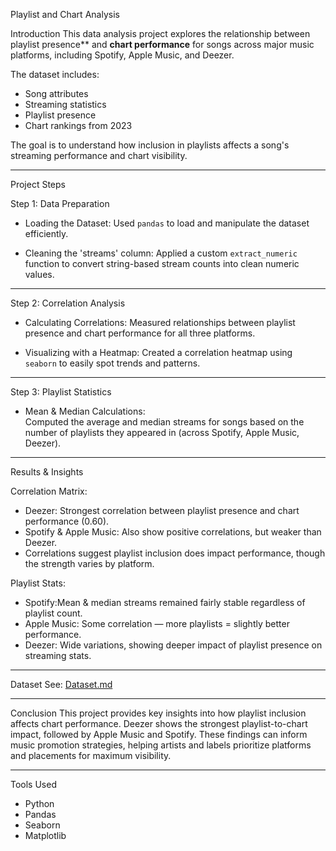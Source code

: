 Playlist and Chart Analysis

Introduction
This data analysis project explores the relationship between playlist presence** and **chart performance** for songs across major music platforms, including Spotify, Apple Music, and Deezer.

The dataset includes:
- Song attributes
- Streaming statistics
- Playlist presence
- Chart rankings from 2023

The goal is to understand how inclusion in playlists affects a song's streaming performance and chart visibility.

---

Project Steps

Step 1: Data Preparation

- Loading the Dataset:
  Used `pandas` to load and manipulate the dataset efficiently.

- Cleaning the 'streams' column: 
  Applied a custom `extract_numeric` function to convert string-based stream counts into clean numeric values.

---

Step 2: Correlation Analysis

- Calculating Correlations: 
  Measured relationships between playlist presence and chart performance for all three platforms.

- Visualizing with a Heatmap:
  Created a correlation heatmap using `seaborn` to easily spot trends and patterns.

---

Step 3: Playlist Statistics

- Mean & Median Calculations:  
  Computed the average and median streams for songs based on the number of playlists they appeared in (across Spotify, Apple Music, Deezer).

---

Results & Insights

Correlation Matrix:
- Deezer: Strongest correlation between playlist presence and chart performance (0.60).
- Spotify & Apple Music: Also show positive correlations, but weaker than Deezer.
- Correlations suggest playlist inclusion does impact performance, though the strength varies by platform.

Playlist Stats:
- Spotify:Mean & median streams remained fairly stable regardless of playlist count.
- Apple Music: Some correlation — more playlists = slightly better performance.
- Deezer: Wide variations, showing deeper impact of playlist presence on streaming stats.

---

Dataset
See: [Dataset.md](./Dataset.md)

---

Conclusion
This project provides key insights into how playlist inclusion affects chart performance. Deezer shows the strongest playlist-to-chart impact, followed by Apple Music and Spotify. These findings can inform music promotion strategies, helping artists and labels prioritize platforms and placements for maximum visibility.

---

 Tools Used
- Python
- Pandas
- Seaborn
- Matplotlib
